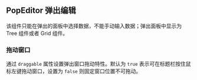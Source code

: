 <div class="demo-header">
<p class="overviewicon">
  <span class="wapi-tips-popeditor"/>
</p>

## PopEditor 弹出编辑

<nova-uxlink widget-name="Popeditor"></nova-uxlink>

该组件只能在弹出的面板中选择数据，不能手动输入数据；弹出面板中显示为 Tree 组件或者 Grid 组件。
</div>

### 拖动窗口

通过 `draggable` 属性设置弹出窗口拖动特性。默认为 `true` 表示可在标题栏按住鼠标左键拖动窗口，设置为 `false` 则固定窗口位置不可拖动。

<nova-demo-view link="popeditor/draggable.vue"></nova-demo-view>

<br>
